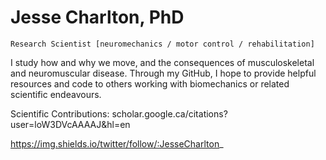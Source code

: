 # Jesse Charlton, PhD

`Research Scientist [neuromechanics / motor control / rehabilitation]`

I study how and why we move, and the consequences of musculoskeletal and neuromuscular disease. Through my GitHub, I hope to provide helpful resources and code to others working with biomechanics or related scientific endeavours.

Scientific Contributions: scholar.google.ca/citations?user=loW3DVcAAAAJ&hl=en

https://img.shields.io/twitter/follow/:JesseCharlton_

